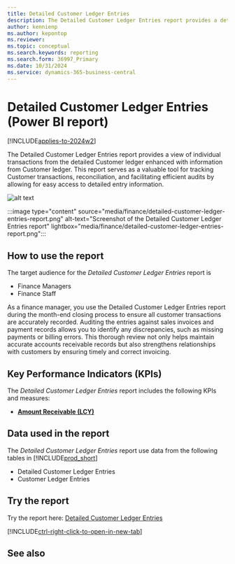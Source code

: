 ```yaml
---
title: Detailed Customer Ledger Entries
description: The Detailed Customer Ledger Entries report provides a detailed view of individual transactions from the detailed Customer ledger enhanced with information from Customer ledger entries.
author: kennienp
ms.author: kepontop
ms.reviewer:
ms.topic: conceptual
ms.search.keywords: reporting
ms.search.form: 36997_Primary
ms.date: 10/31/2024
ms.service: dynamics-365-business-central
---
```


# Detailed Customer Ledger Entries (Power BI report)

[!INCLUDE[applies-to-2024w2](includes/applies-to-2024w2.md)]

The Detailed Customer Ledger Entries report provides a view of individual transactions from the detailed Customer ledger enhanced with information from Customer ledger. This report serves as a valuable tool for tracking Customer transactions, reconciliation, and facilitating efficient audits by allowing for easy access to detailed entry information.

![alt text](image.png)

:::image type="content" source="media/finance/detailed-customer-ledger-entries-report.png" alt-text="Screenshot of the Detailed Customer Ledger Entries report" lightbox="media/finance/detailed-customer-ledger-entries-report.png":::

## How to use the report

The target audience for the *Detailed Customer Ledger Entries* report is
- Finance Managers
- Finance Staff

As a finance manager, you use the Detailed Customer Ledger Entries report during the month-end closing process to ensure all customer transactions are accurately recorded. Auditing the entries against sales invoices and payment records allows you to identify any discrepancies, such as missing payments or billing errors. This thorough review not only helps maintain accurate accounts receivable records but also strengthens relationships with customers by ensuring timely and correct invoicing.

## Key Performance Indicators (KPIs)

The *Detailed Customer Ledger Entries* report includes the following KPIs and measures: 

- [**Amount Receivable (LCY)**](finance-powerbi-kpis.md#amount-receivable-lcy)

## Data used in the report

The *Detailed Customer Ledger Entries* report use data from the following tables in [!INCLUDE[prod_short](includes/prod_short.md)]

- Detailed Customer Ledger Entries
- Customer Ledger Entries

## Try the report

Try the report here: [Detailed Customer Ledger Entries](https://businesscentral.dynamics.com?page=36997)

[!INCLUDE[ctrl-right-click-to-open-in-new-tab](includes/ctrl-right-click-to-open-in-new-tab.md)]

## See also